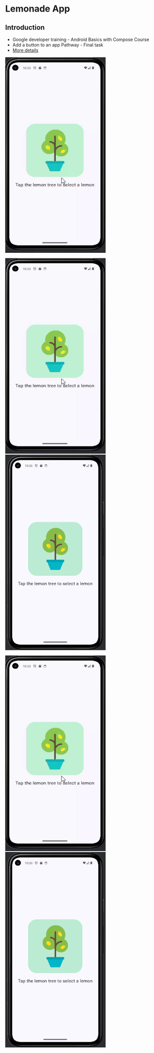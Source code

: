# Lemonade App

## Introduction
- Google developer training - Android Basics with Compose Course
- Add a button to an app Pathway - Final task
- [More details](https://github.com/google-developer-training/basic-android-kotlin-compose-training-lemonade)



<p align="left">  <img src="https://github.com/Sajeewamalith/Lemonade/blob/master/lemonade_demo-ezgif.com-video-to-gif-converter.gif"  width="320" height="620"/>  </p>
<p align="left">  <img src="https://github.com/Sajeewamalith/Lemonade/blob/master/lemonade_demo-ezgif.com-video-to-gif-converter.gif"  width="320" height="620"/> 
 <img src="https://github.com/Sajeewamalith/Lemonade/blob/master/Screenshot%20(122).png"  width="320" height="620"/> </p>
 <p align="left">  <img src="https://github.com/Sajeewamalith/Lemonade/blob/master/lemonade_demo-ezgif.com-video-to-gif-converter.gif"  width="320" height="620"/> 
 <img src="https://github.com/Sajeewamalith/Lemonade/blob/master/Screenshot%20(122).png"  width="320" height="620"/> </p>
